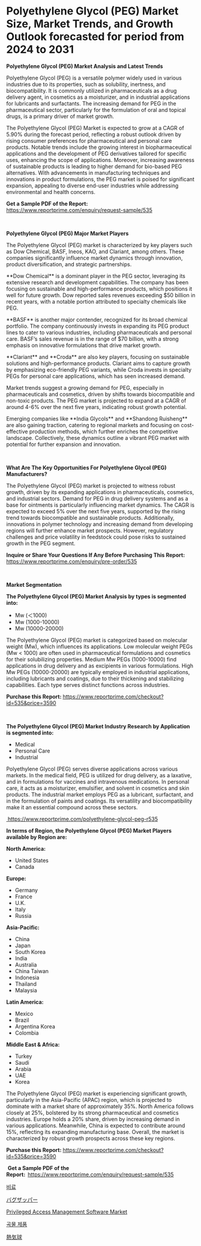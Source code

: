 <p><h1>Polyethylene Glycol (PEG) Market Size, Market Trends, and Growth Outlook forecasted for period from 2024 to 2031</h1></p><p><strong>Polyethylene Glycol (PEG) Market Analysis and Latest Trends</strong></p>
<p><p>Polyethylene Glycol (PEG) is a versatile polymer widely used in various industries due to its properties, such as solubility, inertness, and biocompatibility. It is commonly utilized in pharmaceuticals as a drug delivery agent, in cosmetics as a moisturizer, and in industrial applications for lubricants and surfactants. The increasing demand for PEG in the pharmaceutical sector, particularly for the formulation of oral and topical drugs, is a primary driver of market growth.</p><p>The Polyethylene Glycol (PEG) Market is expected to grow at a CAGR of 5.90% during the forecast period, reflecting a robust outlook driven by rising consumer preferences for pharmaceutical and personal care products. Notable trends include the growing interest in biopharmaceutical applications and the development of PEG derivatives tailored for specific uses, enhancing the scope of applications. Moreover, increasing awareness of sustainable products is leading to higher demand for bio-based PEG alternatives. With advancements in manufacturing techniques and innovations in product formulations, the PEG market is poised for significant expansion, appealing to diverse end-user industries while addressing environmental and health concerns.</p></p>
<p><strong>Get a Sample PDF of the Report:&nbsp;</strong> <a href="https://www.reportprime.com/enquiry/request-sample/535">https://www.reportprime.com/enquiry/request-sample/535</a></p>
<p>&nbsp;</p>
<p><strong>Polyethylene Glycol (PEG) Major Market Players</strong></p>
<p><p>The Polyethylene Glycol (PEG) market is characterized by key players such as Dow Chemical, BASF, Ineos, KAO, and Clariant, among others. These companies significantly influence market dynamics through innovation, product diversification, and strategic partnerships.</p><p>**Dow Chemical** is a dominant player in the PEG sector, leveraging its extensive research and development capabilities. The company has been focusing on sustainable and high-performance products, which positions it well for future growth. Dow reported sales revenues exceeding $50 billion in recent years, with a notable portion attributed to specialty chemicals like PEG.</p><p>**BASF** is another major contender, recognized for its broad chemical portfolio. The company continuously invests in expanding its PEG product lines to cater to various industries, including pharmaceuticals and personal care. BASF’s sales revenue is in the range of $70 billion, with a strong emphasis on innovative formulations that drive market growth.</p><p>**Clariant** and **Croda** are also key players, focusing on sustainable solutions and high-performance products. Clariant aims to capture growth by emphasizing eco-friendly PEG variants, while Croda invests in specialty PEGs for personal care applications, which has seen increased demand.</p><p>Market trends suggest a growing demand for PEG, especially in pharmaceuticals and cosmetics, driven by shifts towards biocompatible and non-toxic products. The PEG market is projected to expand at a CAGR of around 4-6% over the next five years, indicating robust growth potential.</p><p>Emerging companies like **India Glycols** and **Shandong Ruisheng** are also gaining traction, catering to regional markets and focusing on cost-effective production methods, which further enriches the competitive landscape. Collectively, these dynamics outline a vibrant PEG market with potential for further expansion and innovation.</p></p>
<p>&nbsp;</p>
<p><strong>What Are The Key Opportunities For Polyethylene Glycol (PEG) Manufacturers?</strong></p>
<p><p>The Polyethylene Glycol (PEG) market is projected to witness robust growth, driven by its expanding applications in pharmaceuticals, cosmetics, and industrial sectors. Demand for PEG in drug delivery systems and as a base for ointments is particularly influencing market dynamics. The CAGR is expected to exceed 5% over the next five years, supported by the rising trend towards biocompatible and sustainable products. Additionally, innovations in polymer technology and increasing demand from developing regions will further enhance market prospects. However, regulatory challenges and price volatility in feedstock could pose risks to sustained growth in the PEG segment.</p></p>
<p><strong>Inquire or Share Your Questions If Any Before Purchasing This Report:</strong> <a href="https://www.reportprime.com/enquiry/pre-order/535">https://www.reportprime.com/enquiry/pre-order/535</a></p>
<p>&nbsp;</p>
<p><strong>Market Segmentation</strong></p>
<p><strong>The Polyethylene Glycol (PEG) Market Analysis by types is segmented into:</strong></p>
<p><ul><li>Mw (＜1000)</li><li>Mw (1000-10000)</li><li>Mw (10000-20000)</li></ul></p>
<p><p>The Polyethylene Glycol (PEG) market is categorized based on molecular weight (Mw), which influences its applications. Low molecular weight PEGs (Mw < 1000) are often used in pharmaceutical formulations and cosmetics for their solubilizing properties. Medium Mw PEGs (1000-10000) find applications in drug delivery and as excipients in various formulations. High Mw PEGs (10000-20000) are typically employed in industrial applications, including lubricants and coatings, due to their thickening and stabilizing capabilities. Each type serves distinct functions across industries.</p></p>
<p><strong>Purchase this Report:&nbsp;</strong><a href="https://www.reportprime.com/checkout?id=535&price=3590">https://www.reportprime.com/checkout?id=535&price=3590</a></p>
<p>&nbsp;</p>
<p><strong>The Polyethylene Glycol (PEG) Market Industry Research by Application is segmented into:</strong></p>
<p><ul><li>Medical</li><li>Personal Care</li><li>Industrial</li></ul></p>
<p><p>Polyethylene Glycol (PEG) serves diverse applications across various markets. In the medical field, PEG is utilized for drug delivery, as a laxative, and in formulations for vaccines and intravenous medications. In personal care, it acts as a moisturizer, emulsifier, and solvent in cosmetics and skin products. The industrial market employs PEG as a lubricant, surfactant, and in the formulation of paints and coatings. Its versatility and biocompatibility make it an essential compound across these sectors.</p></p>
<p><a href="https://www.reportprime.com/polyethylene-glycol-peg-r535">&nbsp;https://www.reportprime.com/polyethylene-glycol-peg-r535</a></p>
<p><strong>In terms of Region, the Polyethylene Glycol (PEG) Market Players available by Region are:</strong></p>
<p>
    <p> <strong> North America: </strong>
        <ul>
            <li>United States</li>
            <li>Canada</li>
        </ul>
        </p> 
    <p> <strong> Europe: </strong>
        <ul>
            <li>Germany</li>
            <li>France</li>
            <li>U.K.</li>
            <li>Italy</li>
            <li>Russia</li>
        </ul>
        </p> 
    <p> <strong> Asia-Pacific: </strong>
        <ul>
            <li>China</li>
            <li>Japan</li>
            <li>South Korea</li>
            <li>India</li>
            <li>Australia</li>
            <li>China Taiwan</li>
            <li>Indonesia</li>
            <li>Thailand</li>
            <li>Malaysia</li>
        </ul>
        </p> 
    <p> <strong> Latin America: </strong>
        <ul>
            <li>Mexico</li>
            <li>Brazil</li>
            <li>Argentina Korea</li>
            <li>Colombia</li>
        </ul>
        </p> 
    <p> <strong> Middle East & Africa: </strong>
        <ul>
            <li>Turkey</li>
            <li>Saudi</li>
            <li>Arabia</li>
            <li>UAE</li>
            <li>Korea</li>
        </ul>
    </p>
    </p>
<p><p>The Polyethylene Glycol (PEG) market is experiencing significant growth, particularly in the Asia-Pacific (APAC) region, which is projected to dominate with a market share of approximately 35%. North America follows closely at 25%, bolstered by its strong pharmaceutical and cosmetics industries. Europe holds a 20% share, driven by increasing demand in various applications. Meanwhile, China is expected to contribute around 15%, reflecting its expanding manufacturing base. Overall, the market is characterized by robust growth prospects across these key regions.</p></p>
<p><strong>Purchase this Report: </strong><a href="https://www.reportprime.com/checkout?id=535&price=3590">https://www.reportprime.com/checkout?id=535&price=3590</a></p>
<p>&nbsp;<strong>Get a Sample PDF of the Report:&nbsp;&nbsp;</strong><a href="https://www.reportprime.com/enquiry/request-sample/535">https://www.reportprime.com/enquiry/request-sample/535</a></p>
<p><strong></strong></p>
<p><p><a href="https://medium.com/@scothall80/%EC%8B%9C%EC%9E%A5-%EB%A6%AC%EB%8D%94%EC%99%80-%EB%82%99%ED%9B%84-%EA%B8%B0%EC%97%85-%EA%B8%80%EB%A1%9C%EB%B2%8C-%EB%B9%84%EB%A3%8C-%EC%8B%9C%EC%9E%A5-%EB%8F%99%ED%96%A5-%EB%B0%8F-%EC%98%88%EC%B8%A1-2024-2031-e617f3d31e48">비료</a></p><p><a href="https://medium.com/@sheilabruen2023/%E3%82%B0%E3%83%AD%E3%83%BC%E3%83%90%E3%83%AB%E3%81%AA%E3%83%90%E3%82%B0%E3%82%B6%E3%83%83%E3%83%91%E3%83%BC%E5%B8%82%E5%A0%B4-%E5%B8%82%E5%A0%B4%E3%82%B7%E3%82%A7%E3%82%A2-%E5%B8%82%E5%A0%B4%E5%8B%95%E5%90%91-%E3%81%8A%E3%82%88%E3%81%B3%E5%B0%86%E6%9D%A5%E3%81%AE%E6%88%90%E9%95%B7%E3%81%AE%E8%AA%BF%E6%9F%BB-3b7c62a92436">バグザッパー</a></p><p><a href="https://medium.com/@nathan.skinner8798456/privileged-access-management-software-market-trends-and-market-growth-outlook-2024-2031-86f02c4f0b61">Privileged Access Management Software Market</a></p><p><a href="https://medium.com/@scothall80/%EA%B3%A1%EB%AC%BC-%EC%A0%9C%ED%92%88-%EC%8B%9C%EC%9E%A5-%ED%83%90%EC%83%89-2024%EB%85%84%EB%B6%80%ED%84%B0-2031%EB%85%84%EA%B9%8C%EC%A7%80%EC%9D%98-%EC%A0%84%EB%AC%B8%EA%B0%80-%EB%B6%84%EC%84%9D-%EB%B0%8F-%EC%8B%9C%EC%9E%A5-%EC%A0%84%EB%A7%9D-710b503882da">곡물 제품</a></p><p><a href="https://medium.com/@titusboyer1/%E7%86%B1%E6%B0%97%E7%90%83%E5%B8%82%E5%A0%B4%E8%AA%BF%E6%9F%BB-%E6%A5%AD%E7%95%8C%E3%81%AE%E9%80%B2%E5%8C%96-2031%E5%B9%B4%E3%81%BE%E3%81%A7%E3%81%AE%E4%BA%88%E6%B8%AC-b1e13d81af05">熱気球</a></p></p>